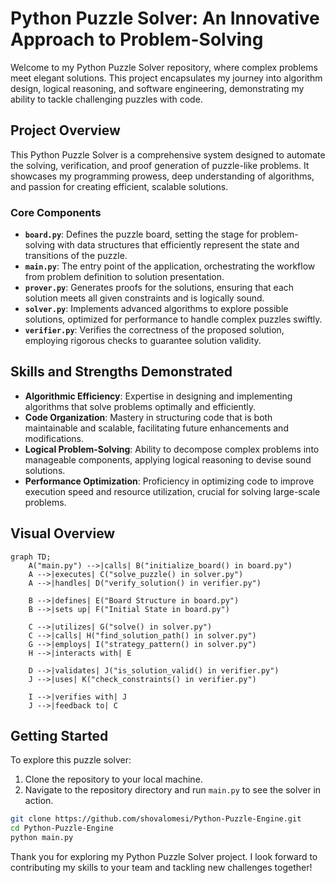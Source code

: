 # Python Puzzle Solver: An Innovative Approach to Problem-Solving

Welcome to my Python Puzzle Solver repository, where complex problems meet elegant solutions. This project encapsulates my journey into algorithm design, logical reasoning, and software engineering, demonstrating my ability to tackle challenging puzzles with code.

## Project Overview

This Python Puzzle Solver is a comprehensive system designed to automate the solving, verification, and proof generation of puzzle-like problems. It showcases my programming prowess, deep understanding of algorithms, and passion for creating efficient, scalable solutions.

### Core Components

- **`board.py`**: Defines the puzzle board, setting the stage for problem-solving with data structures that efficiently represent the state and transitions of the puzzle.
- **`main.py`**: The entry point of the application, orchestrating the workflow from problem definition to solution presentation.
- **`prover.py`**: Generates proofs for the solutions, ensuring that each solution meets all given constraints and is logically sound.
- **`solver.py`**: Implements advanced algorithms to explore possible solutions, optimized for performance to handle complex puzzles swiftly.
- **`verifier.py`**: Verifies the correctness of the proposed solution, employing rigorous checks to guarantee solution validity.

## Skills and Strengths Demonstrated

- **Algorithmic Efficiency**: Expertise in designing and implementing algorithms that solve problems optimally and efficiently.
- **Code Organization**: Mastery in structuring code that is both maintainable and scalable, facilitating future enhancements and modifications.
- **Logical Problem-Solving**: Ability to decompose complex problems into manageable components, applying logical reasoning to devise sound solutions.
- **Performance Optimization**: Proficiency in optimizing code to improve execution speed and resource utilization, crucial for solving large-scale problems.

## Visual Overview

```mermaid
graph TD;
    A("main.py") -->|calls| B("initialize_board() in board.py")
    A -->|executes| C("solve_puzzle() in solver.py")
    A -->|handles| D("verify_solution() in verifier.py")

    B -->|defines| E("Board Structure in board.py")
    B -->|sets up| F("Initial State in board.py")

    C -->|utilizes| G("solve() in solver.py")
    C -->|calls| H("find_solution_path() in solver.py")
    G -->|employs| I("strategy_pattern() in solver.py")
    H -->|interacts with| E

    D -->|validates| J("is_solution_valid() in verifier.py")
    J -->|uses| K("check_constraints() in verifier.py")

    I -->|verifies with| J
    J -->|feedback to| C
```

## Getting Started

To explore this puzzle solver:

1. Clone the repository to your local machine.
2. Navigate to the repository directory and run `main.py` to see the solver in action.

```bash
git clone https://github.com/shovalomesi/Python-Puzzle-Engine.git
cd Python-Puzzle-Engine
python main.py
```

Thank you for exploring my Python Puzzle Solver project. I look forward to contributing my skills to your team and tackling new challenges together!
